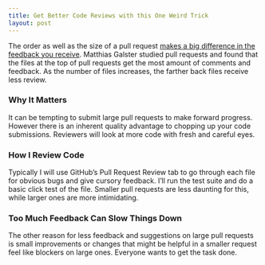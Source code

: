 ```yaml
---
title: Get Better Code Reviews with this One Weird Trick
layout: post
---
```

The order as well as the size of a pull request [makes a big difference in the feedback you receive](https://www.youtube.com/watch?v=_SJL7vepQvU). Matthias Galster studied pull requests and found that the files at the top of pull requests get the most amount of comments and feedback. As the number of files increases, the farther back files receive less review.

### Why It Matters
It can be tempting to submit large pull requests to make forward progress. However there is an inherent quality advantage to chopping up your code submissions. Reviewers will look at more code with fresh and careful eyes.

### How I Review Code
Typically I will use GitHub’s Pull Request Review tab to go through each file for obvious bugs and give cursory feedback. I’ll run the test suite and do a basic click test of the file. Smaller pull requests are less daunting for this, while larger ones are more intimidating.

### Too Much Feedback Can Slow Things Down
The other reason for less feedback and suggestions on large pull requests is small improvements or changes that might be helpful in a smaller request feel like blockers on large ones. Everyone wants to get the task done.